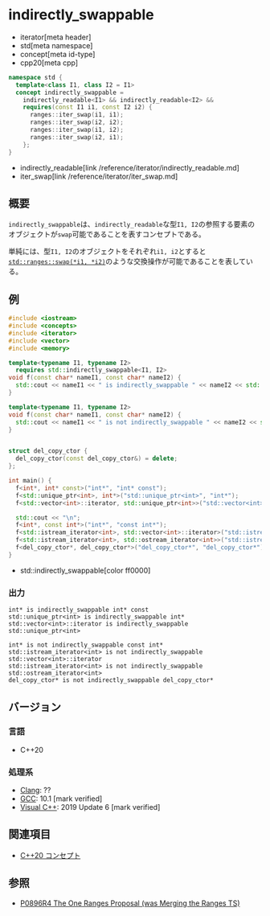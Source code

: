 # indirectly_swappable
* iterator[meta header]
* std[meta namespace]
* concept[meta id-type]
* cpp20[meta cpp]

```cpp
namespace std {
  template<class I1, class I2 = I1>
  concept indirectly_swappable =
    indirectly_readable<I1> && indirectly_readable<I2> &&
    requires(const I1 i1, const I2 i2) {
      ranges::iter_swap(i1, i1);
      ranges::iter_swap(i2, i2);
      ranges::iter_swap(i1, i2);
      ranges::iter_swap(i2, i1);
    };
}
```
* indirectly_readable[link /reference/iterator/indirectly_readable.md]
* iter_swap[link /reference/iterator/iter_swap.md]

## 概要

`indirectly_swappable`は、`indirectly_readable`な型`I1, I2`の参照する要素のオブジェクトが`swap`可能であることを表すコンセプトである。

単純には、型`I1, I2`のオブジェクトをそれぞれ`i1, i2`とすると[`std::ranges::swap(*i1, *i2)`](/reference/concepts/swap.md)のような交換操作が可能であることを表している。

## 例
```cpp example
#include <iostream>
#include <concepts>
#include <iterator>
#include <vector>
#include <memory>

template<typename I1, typename I2>
  requires std::indirectly_swappable<I1, I2>
void f(const char* nameI1, const char* nameI2) {
  std::cout << nameI1 << " is indirectly_swappable " << nameI2 << std::endl;
}

template<typename I1, typename I2>
void f(const char* nameI1, const char* nameI2) {
  std::cout << nameI1 << " is not indirectly_swappable " << nameI2 << std::endl;
}


struct del_copy_ctor {
  del_copy_ctor(const del_copy_ctor&) = delete;
};

int main() {
  f<int*, int* const>("int*", "int* const");
  f<std::unique_ptr<int>, int*>("std::unique_ptr<int>", "int*");
  f<std::vector<int>::iterator, std::unique_ptr<int>>("std::vector<int>::iterator", "std::unique_ptr<int>");

  std::cout << "\n";
  f<int*, const int*>("int*", "const int*");
  f<std::istream_iterator<int>, std::vector<int>::iterator>("std::istream_iterator<int>", "std::vector<int>::iterator");
  f<std::istream_iterator<int>, std::ostream_iterator<int>>("std::istream_iterator<int>", "std::ostream_iterator<int>");
  f<del_copy_ctor*, del_copy_ctor*>("del_copy_ctor*", "del_copy_ctor*");
}
```
* std::indirectly_swappable[color ff0000]

### 出力
```
int* is indirectly_swappable int* const
std::unique_ptr<int> is indirectly_swappable int*
std::vector<int>::iterator is indirectly_swappable std::unique_ptr<int>

int* is not indirectly_swappable const int*
std::istream_iterator<int> is not indirectly_swappable std::vector<int>::iterator
std::istream_iterator<int> is not indirectly_swappable std::ostream_iterator<int>
del_copy_ctor* is not indirectly_swappable del_copy_ctor*
```

## バージョン
### 言語
- C++20

### 処理系
- [Clang](/implementation.md#clang): ??
- [GCC](/implementation.md#gcc): 10.1 [mark verified]
- [Visual C++](/implementation.md#visual_cpp): 2019 Update 6 [mark verified]

## 関連項目

- [C++20 コンセプト](/lang/cpp20/concepts.md)

## 参照

- [P0896R4 The One Ranges Proposal (was Merging the Ranges TS)](http://www.open-std.org/jtc1/sc22/wg21/docs/papers/2018/p0896r4.pdf)
